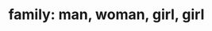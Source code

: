 ---
layout: people&body
title: "family: man, woman, girl, girl"
emoji: family__man_woman_girl_girl
permalink: 👨‍👩‍👧‍👧.html
---